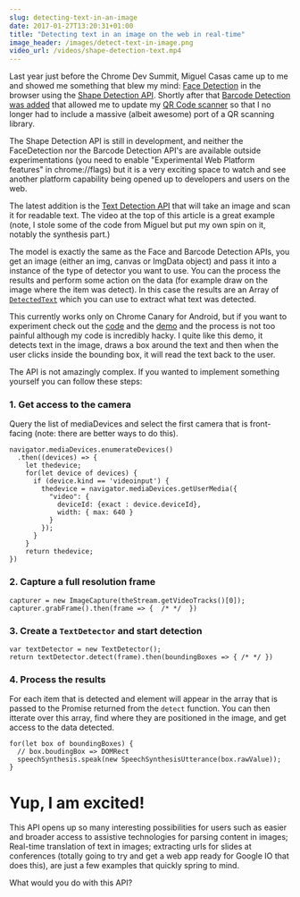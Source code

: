 ```yaml
---
slug: detecting-text-in-an-image
date: 2017-01-27T13:20:31+01:00
title: "Detecting text in an image on the web in real-time"
image_header: /images/detect-text-in-image.png
video_url: /videos/shape-detection-text.mp4
---
```


Last year just before the Chrome Dev Summit, Miguel Casas came up to me and
showed me something that blew my mind: [Face Detection](/face-detection/) in the
browser using the [Shape Detection
API](https://wicg.github.io/shape-detection-api/#introduction). Shortly after
that [Barcode Detection was added](/barcode-detection/) that allowed me to
update my [QR Code scanner](https://qrsnapper.appspot.com/) so that I no longer
had to include a massive (albeit awesome) port of a QR scanning library.

The Shape Detection API is still in development, and neither the FaceDetection 
nor the Barcode Detection API's are available outside experimentations (you 
need to enable "Experimental Web Platform features" in chrome://flags) but it is
a very exciting space to watch and see another platform capability being opened
up to developers and users on the web.

The latest addition is the [Text Detection
API](https://wicg.github.io/shape-detection-api/#text-detection-api) that will
take an image and scan it for readable text. The video at the top of this
article is a great example (note, I stole some of the code from Miguel but put
my own spin on it, notably the synthesis part.)

The model is exactly the same as the Face and Barcode Detection APIs, you get an
image (either an img, canvas or ImgData object) and pass it into a instance of
the type of detector you want to use. You can the process the results and
perform some action on the data (for example draw on the image where the item 
was detect). In this case the results are an Array of
[`DetectedText`](https://wicg.github.io/shape-detection-api/#ref-for-detectedtext-1)
which you can use to extract what text was detected.

This currently works only on Chrome Canary for Android, but if you want to
experiment check out the [code](https://jsbin.com/qixoduw/edit?html,js,output)
and the [demo](https://output.jsbin.com/qixoduw) and the process is not too
painful although my code is incredibly hacky. I quite like this demo, it detects
text in the image, draws a box around the text and then when the user clicks
inside the bounding box, it will read the text back to the user.

The API is not amazingly complex. If you wanted to implement something yourself
you can follow these steps: 

### 1. Get access to the camera

Query the list of mediaDevices and select the first camera that is front-facing
(note: there are better ways to do this).
```
navigator.mediaDevices.enumerateDevices()
  .then((devices) => {
    let thedevice;
    for(let device of devices) {
      if (device.kind == 'videoinput') {
        thedevice = navigator.mediaDevices.getUserMedia({
          "video": {
            deviceId: {exact : device.deviceId},
            width: { max: 640 }
          }
        });
      }
    }
    return thedevice;
}) 
```
### 2. Capture a full resolution frame
```
capturer = new ImageCapture(theStream.getVideoTracks()[0]);
capturer.grabFrame().then(frame => {  /* */  })
```
### 3. Create a `TextDetector` and start detection
```
var textDetector = new TextDetector();
return textDetector.detect(frame).then(boundingBoxes => { /* */ })
```
### 4. Process the results
For each item that is detected and element will appear in the array that is 
passed to the Promise returned from the `detect` function. You can then itterate
over this array, find where they are positioned in the image, and get access to
the data detected.

```
for(let box of boundingBoxes) {
  // box.boudingBox => DOMRect
  speechSynthesis.speak(new SpeechSynthesisUtterance(box.rawValue));
}
```

# Yup, I am excited!

This API opens up so many interesting possibilities for users such as easier and
broader access to assistive technologies for parsing content in images;
Real-time translation of text in images; extracting urls for slides at
conferences (totally going to try and get a web app ready for Google IO that
does this), are just a few examples that quickly spring to mind.

What would you do with this API?